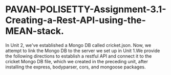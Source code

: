 # PAVAN-POLISETTY-Assignment-3.1-Creating-a-Rest-API-using-the-MEAN-stack.
In Unit 2, we've established a Mongo DB called cricket.json. Now, we attempt to link the Mongo DB to the server we set up in Unit 1.We provide the following directions to establish a restful API and connect it to the cricket Mongo DB file, which we created in the preceding unit, after installing the express, bodyparser, cors, and mongoose packages.
